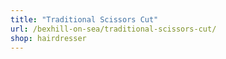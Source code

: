 ```yaml
---
title: "Traditional Scissors Cut"
url: /bexhill-on-sea/traditional-scissors-cut/
shop: hairdresser
---
```

